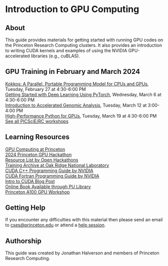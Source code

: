 # Introduction to GPU Computing

## About

This guide provides materials for getting started with running GPU codes on the Princeton Research Computing clusters. It also provides an introduction to writing CUDA kernels and examples of using the NVIDIA GPU-accelerated libraries (e.g., cuBLAS).

## GPU Training in February and March 2024

[Kokkos: A Parallel, Portable Programming Model for CPUs and GPUs](https://cglink.me/2gi/r1940682), Tuesday, February 27 at 4:30-6:00 PM  
[Getting Started with Deep Learning Using PyTorch](https://cglink.me/2gi/r1941022), Wednesday, March 6 at 4:30-6:00 PM  
[Introduction to Accelerated Genomic Analysis](https://cglink.me/2gi/r1941018), Tuesday, March 12 at 3:00-4:00 PM  
[High-Performance Python for GPUs](https://cglink.me/2gi/r1941019), Tuesday, March 19 at 4:30-6:00 PM  
[See all PICSciE/RC workshops](https://researchcomputing.princeton.edu/learn/workshops-live-training)

## Learning Resources

[GPU Computing at Princeton](https://researchcomputing.princeton.edu/support/knowledge-base/gpu-computing)  
[2024 Princeton GPU Hackathon](https://www.openhackathons.org/s/siteevent/a0C5e000008dWhxEAE/se000286)  
[Resource List by Open Hackathons](https://www.openhackathons.org/s/technical-resources)  
[Training Archive at Oak Ridge National Laboratory](https://docs.olcf.ornl.gov/training/training_archive.html)   
[CUDA C++ Programming Guide by NVIDIA](https://docs.nvidia.com/cuda/cuda-c-programming-guide/index.html)  
[CUDA Fortran Programming Guide by NVIDIA](https://docs.nvidia.com/hpc-sdk/compilers/cuda-fortran-prog-guide/index.html)     
[Intro to CUDA Blog Post](https://devblogs.nvidia.com/even-easier-introduction-cuda/)   
[Online Book Available through PU Library](https://catalog.princeton.edu/catalog/99125304171206421)  
[Princeton A100 GPU Workshop](https://github.com/PrincetonUniversity/a100_workshop)  

## Getting Help

If you encounter any difficulties with this material then please send an email to <a href="mailto:cses@princeton.edu">cses@princeton.edu</a> or attend a <a href="https://researchcomputing.princeton.edu/education/help-sessions">help session</a>.

## Authorship

This guide was created by Jonathan Halverson and members of Princeton Research Computing.
